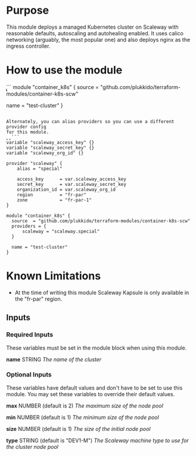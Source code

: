 # Purpose
This module deploys a managed Kubernetes cluster on Scaleway with reasonable
defaults, autoscaling and autohealing enabled. It uses calico networking 
(arguably, the most popular one) and also deploys nginx as the ingress 
controller.

# How to use the module
̢̢```
module "container_k8s" {
  source  = "github.com/plukkido/terraform-modules/container-k8s-scw"

  name = "test-cluster"
}
```

Alternately, you can alias providers so you can use a different provider config
for this module.
̢̢```
variable "scaleway_access_key" {}
variable "scaleway_secret_key" {}
variable "scaleway_org_id" {}

provider "scaleway" {
    alias = "special"

    access_key      = var.scaleway_access_key
    secret_key      = var.scaleway_secret_key
    organization_id = var.scaleway_org_id
    region          = "fr-par"
    zone            = "fr-par-1"
}

module "container_k8s" {
  source  = "github.com/plukkido/terraform-modules/container-k8s-scw"
  providers = {
      scaleway = "scaleway.special"
  }

  name = "test-cluster"
}
```

# Known Limitations
- At the time of writing this module Scaleway Kapsule is only available in the "fr-par" region.

## Inputs
### Required Inputs
These variables must be set in the module block when using this module.

**name** STRING
_The name of the cluster_

### Optional Inputs
These variables have default values and don't have to be set to use this module.
You may set these variables to override their default values.

**max** NUMBER (default is 2)
_The maximum size of the node pool_ 

**min** NUMBER (default is 1)
_The minimum size of the node pool_ 

**size** NUMBER (default is 1)
_The size of the initial node pool_ 

**type** STRING (default is "DEV1-M")
_The Scaleway machine type to use for the cluster node pool_ 
